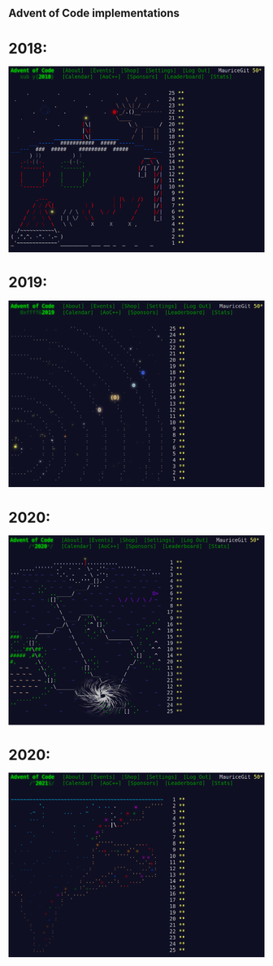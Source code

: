 ## Advent of Code implementations

# 2018:
![Overview](2018/aoc_18.png)

# 2019:
![Overview](2019/aoc_19.png)

# 2020:
![Overview](2020/aoc_20.png)

# 2020:
![Overview](2021/aoc_21.png)
